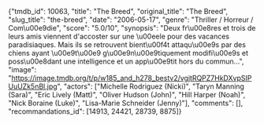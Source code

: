 {"tmdb_id": 10063, "title": "The Breed", "original_title": "The Breed", "slug_title": "the-breed", "date": "2006-05-17", "genre": "Thriller / Horreur / Com\u00e9die", "score": "5.0/10", "synopsis": "Deux fr\u00e8res et trois de leurs amis viennent d'accoster sur une \u00eele pour des vacances paradisiaques. Mais ils se retrouvent bient\u00f4t attaqu\u00e9s par des chiens ayant \u00e9t\u00e9 g\u00e9n\u00e9tiquement modifi\u00e9s et poss\u00e8dant une intelligence et un app\u00e9tit hors du commun...", "image": "https://image.tmdb.org/t/p/w185_and_h278_bestv2/vgjtRQPZ7HkDXvpSIPUuUZk5nBl.jpg", "actors": ["Michelle Rodriguez (Nicki)", "Taryn Manning (Sara)", "Eric Lively (Matt)", "Oliver Hudson (John)", "Hill Harper (Noah)", "Nick Boraine (Luke)", "Lisa-Marie Schneider (Jenny)"], "comments": [], "recommandations_id": [14913, 24421, 28739, 8875]}